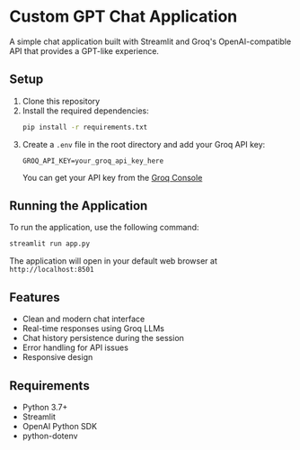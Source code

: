 # Custom GPT Chat Application

A simple chat application built with Streamlit and Groq's OpenAI-compatible API that provides a GPT-like experience.

## Setup

1. Clone this repository
2. Install the required dependencies:
   ```bash
   pip install -r requirements.txt
   ```
3. Create a `.env` file in the root directory and add your Groq API key:
   ```
   GROQ_API_KEY=your_groq_api_key_here
   ```
   You can get your API key from the [Groq Console](https://console.groq.com/keys)

## Running the Application

To run the application, use the following command:
```bash
streamlit run app.py
```

The application will open in your default web browser at `http://localhost:8501`

## Features

- Clean and modern chat interface
- Real-time responses using Groq LLMs
- Chat history persistence during the session
- Error handling for API issues
- Responsive design

## Requirements

- Python 3.7+
- Streamlit
- OpenAI Python SDK
- python-dotenv 
